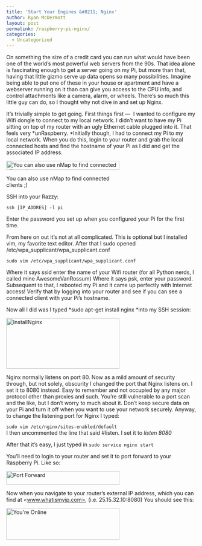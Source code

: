 ```yaml
---
title: 'Start Your Engines &#8211; Nginx'
author: Ryan McDermott
layout: post
permalink: /raspberry-pi-nginx/
categories:
  - Uncategorized
---
```

On something the size of a credit card you can run what would have been one of the world&#8217;s most powerful web servers from the 90s. That idea alone is fascinating enough to get a server going on my Pi, but more than that, having that little gizmo serve up data opens so many possibilities. Imagine being able to put one of these in your house or apartment and have a webserver running on it than can give you access to the CPU info, and control attachments like a camera, alarm, or wheels. There&#8217;s so much this little guy can do, so I thought why not dive in and set up Nginx.

It&#8217;s trivially simple to get going. First things first &#8212;  I wanted to configure my Wifi dongle to connect to my local network. I didn&#8217;t want to have my Pi sitting on top of my router with an ugly Ethernet cable plugged into it. That feels very *unRaspberry. *Initially though, I had to connect my Pi to my local network. When you do this, login to your router and grab the local connected hosts and find the hostname of your Pi as I did and get the associated IP address.

<div id="attachment_173" style="width: 310px" class="wp-caption alignnone">
  <img class="size-medium wp-image-173" alt="You can also use nMap to find connected clients ;)" src="http://ryansworks.com/wp-content/uploads/2014/01/Screen-Shot-2014-01-21-at-11.21.07-PM-300x24.png" width="300" height="24" />
  
  <p class="wp-caption-text">
    You can also use nMap to find connected clients ;)
  </p>
</div>

SSH into your Razzy:

`ssh [IP_ADDRES] -l pi`

Enter the password you set up when you configured your Pi for the first time.

From here on out it&#8217;s not at all complicated. This is optional but I installed vim, my favorite text editor. After that I sudo opened /etc/wpa\_supplicant/wpa\_supplicant.conf

`sudo vim /etc/wpa_supplicant/wpa_supplicant.conf`

Where it says ssid enter the name of your Wifi router (for all Python nerds, I called mine AwesomeVanRossum) Where it says psk, enter your password. Subsequent to that, I rebooted my Pi and it came up perfectly with Internet access! Verify that by logging into your router and see if you can see a connected client with your Pi&#8217;s hostname.

Now all I did was I typed *sudo apt-get install nginx *into my SSH session:

<img class="alignnone size-medium wp-image-174" alt="InstallNginx" src="http://ryansworks.com/wp-content/uploads/2014/01/Screen-Shot-2014-01-22-at-10.54.23-PM-300x134.png" width="300" height="134" />

Nginx normally listens on port 80. Now as a mild amount of security through, but not solely, obscurity I changed the port that Nginx listens on. I set it to 8080 instead. Easy to remember and not occupied by any major protocol other than proxies and such. You&#8217;re still vulnerable to a port scan and the like, but I don&#8217;t worry to much about it. Don&#8217;t keep secure data on your Pi and turn it off when you want to use your network securely. Anyway, to change the listening port for Nginx I typed:

`sudo vim /etc/nginx/sites-enabled/default`  
I then uncommented the line that said #listen. I set it to *listen 8080*

After that it&#8217;s easy, I just typed in `sudo service nginx start`

You&#8217;ll need to login to your router and set it to port forward to your Raspberry Pi. Like so:

<img class="alignnone size-medium wp-image-176" alt="Port Forward" src="http://ryansworks.com/wp-content/uploads/2014/01/Screen-Shot-2014-01-22-at-12.08.39-AM-300x36.png" width="300" height="36" />

Now when you navigate to your router&#8217;s external IP address, which you can find at <www.whatismyip.com>, (i.e. 25.15.32.10:8080) You should see this:

<img class="alignnone size-medium wp-image-177" alt="You're Online" src="http://ryansworks.com/wp-content/uploads/2014/01/Screen-Shot-2014-01-21-at-11.34.54-PM-300x84.png" width="300" height="84" />